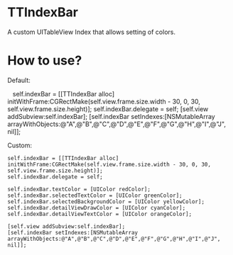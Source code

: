 # TTIndexBar

A custom UITableView Index that allows setting of colors.

# How to use?

Default:

    self.indexBar = [[TTIndexBar alloc] initWithFrame:CGRectMake(self.view.frame.size.width - 30, 0, 30, self.view.frame.size.height)];
    self.indexBar.delegate = self;
    [self.view addSubview:self.indexBar];
    [self.indexBar setIndexes:[NSMutableArray arrayWithObjects:@"A",@"B",@"C",@"D",@"E",@"F",@"G",@"H",@"I",@"J", nil]];

Custom:

    self.indexBar = [[TTIndexBar alloc] initWithFrame:CGRectMake(self.view.frame.size.width - 30, 0, 30, self.view.frame.size.height)];
    self.indexBar.delegate = self;
    
    self.indexBar.textColor = [UIColor redColor];
    self.indexBar.selectedTextColor = [UIColor greenColor];
    self.indexBar.selectedBackgroundColor = [UIColor yellowColor];
    self.indexBar.detailViewDrawColor = [UIColor cyanColor];
    self.indexBar.detailViewTextColor = [UIColor orangeColor];
    
    [self.view addSubview:self.indexBar];
    [self.indexBar setIndexes:[NSMutableArray arrayWithObjects:@"A",@"B",@"C",@"D",@"E",@"F",@"G",@"H",@"I",@"J", nil]];

